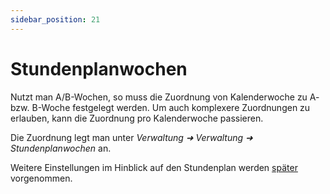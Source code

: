 ```yaml
---
sidebar_position: 21
---
```


# Stundenplanwochen

Nutzt man A/B-Wochen, so muss die Zuordnung von Kalenderwoche zu A- bzw. B-Woche festgelegt werden. Um auch komplexere
Zuordnungen zu erlauben, kann die Zuordnung pro Kalenderwoche passieren.

Die Zuordnung legt man unter *Verwaltung ➜ Verwaltung ➜ Stundenplanwochen* an.

Weitere Einstellungen im Hinblick auf den Stundenplan werden [später](./settings/timetable) vorgenommen.